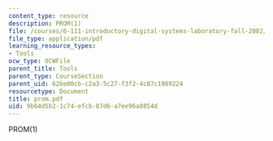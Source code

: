 ```yaml
---
content_type: resource
description: PROM(1)
file: /courses/6-111-introductory-digital-systems-laboratory-fall-2002/9b64d5b21c74efcb87d6a7ee96a8854d_prom.pdf
file_type: application/pdf
learning_resource_types:
- Tools
ocw_type: OCWFile
parent_title: Tools
parent_type: CourseSection
parent_uid: 62be00cb-c2a3-5c27-f3f2-4c87c1989224
resourcetype: Document
title: prom.pdf
uid: 9b64d5b2-1c74-efcb-87d6-a7ee96a8854d
---
```

PROM(1)

